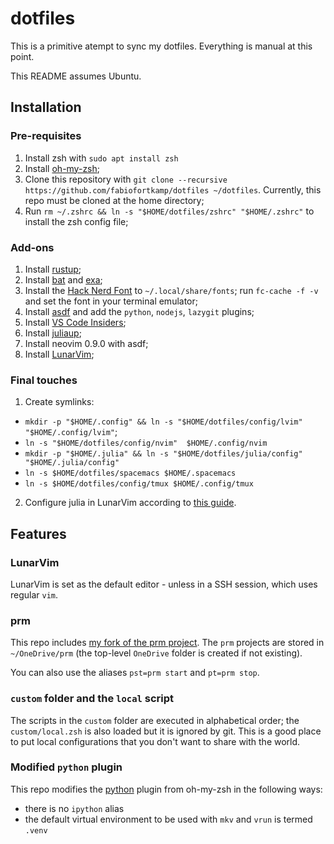 # dotfiles

This is a primitive atempt to sync my dotfiles. Everything is manual
at this point.

This README assumes Ubuntu.

## Installation

### Pre-requisites

1. Install zsh with `sudo apt install zsh`
2. Install [oh-my-zsh](https://github.com/ohmyzsh/ohmyzsh);
3. Clone this repository with 
`git clone --recursive https://github.com/fabiofortkamp/dotfiles ~/dotfiles`. 
Currently, this repo must be cloned at the home directory;
4. Run `rm ~/.zshrc && ln -s "$HOME/dotfiles/zshrc" "$HOME/.zshrc"` to install the zsh config file;

### Add-ons

1. Install [rustup](https://www.rust-lang.org/tools/install);
2. Install [bat](https://github.com/sharkdp/bat) and [exa](https://github.com/ogham/exa);
3. Install the [Hack Nerd Font](https://github.com/ryanoasis/nerd-fonts/releases) to `~/.local/share/fonts`; run `fc-cache -f -v` and set the font in your terminal emulator;
4. Install [asdf](https://asdf-vm.com/) and add the `python`, `nodejs`, `lazygit` plugins;
5. Install [VS Code Insiders](https://code.visualstudio.com/insiders/);
6. Install [juliaup](https://github.com/JuliaLang/juliaup);
7. Install neovim 0.9.0 with asdf;
8. Install [LunarVim](https://www.lunarvim.org/docs/installation);

### Final touches

1. Create symlinks: 

- `mkdir -p "$HOME/.config" && ln -s "$HOME/dotfiles/config/lvim" "$HOME/.config/lvim"`;
- `ln -s "$HOME/dotfiles/config/nvim"  $HOME/.config/nvim`
- `mkdir -p "$HOME/.julia" && ln -s "$HOME/dotfiles/julia/config" "$HOME/.julia/config"`
- `ln -s $HOME/dotfiles/spacemacs $HOME/.spacemacs`
- `ln -s $HOME/dotfiles/config/tmux $HOME/.config/tmux`

2. Configure julia in LunarVim according to [this guide](https://www.lunarvim.org/docs/features/supported-languages/julia).

## Features

### LunarVim

LunarVim is set as the default editor - unless in a SSH session, which uses regular `vim`.

### prm

This repo includes 
[my fork of the prm project](https://github.com/fabiofortkamp/prm). The `prm` projects
are stored in `~/OneDrive/prm` (the top-level `OneDrive` folder is created if not 
existing).

You can also use the aliases `pst=prm start` and `pt=prm stop`.

### `custom` folder and the `local` script

The scripts in the `custom` folder are executed in alphabetical order; 
the `custom/local.zsh` is also loaded but it is ignored by git. This is a good
place to put local configurations that you don't want to share with the
world.

### Modified `python` plugin

This repo modifies the [python](https://github.com/ohmyzsh/ohmyzsh/tree/master/plugins/python)
plugin from oh-my-zsh in the following ways:

- there is no `ipython` alias
- the default virtual environment to be used with `mkv` and `vrun` is termed `.venv`
